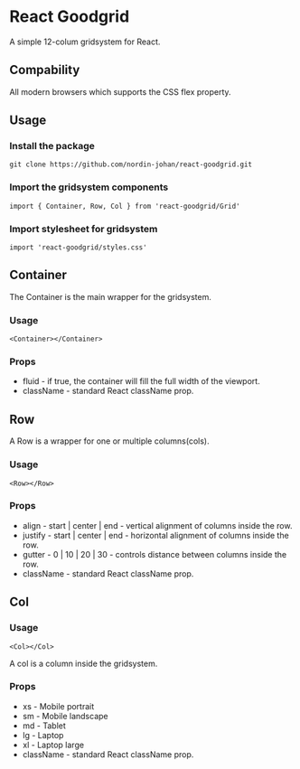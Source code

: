 # React Goodgrid

A simple 12-colum gridsystem for React.

## Compability

All modern browsers which supports the CSS flex property.

## Usage

### Install the package
`` git clone https://github.com/nordin-johan/react-goodgrid.git ``

### Import the gridsystem components
`` import { Container, Row, Col } from 'react-goodgrid/Grid' ``

### Import stylesheet for gridsystem
`` import 'react-goodgrid/styles.css' ``

## Container

The Container is the main wrapper for the gridsystem.

### Usage
`` <Container></Container> ``

### Props
* fluid - if true, the container will fill the full width of the viewport.
* className - standard React className prop.

## Row

A Row is a wrapper for one or multiple columns(cols).

### Usage
`` <Row></Row> ``

### Props
* align - start | center | end - vertical alignment of columns inside the row.
* justify - start | center | end - horizontal alignment of columns inside the row.
* gutter - 0 | 10 | 20 | 30 - controls distance between columns inside the row.
* className - standard React className prop.

## Col

### Usage

`` <Col></Col> ``

A col is a column inside the gridsystem.

### Props
* xs - Mobile portrait
* sm - Mobile landscape
* md - Tablet
* lg - Laptop
* xl - Laptop large
* className - standard React className prop.